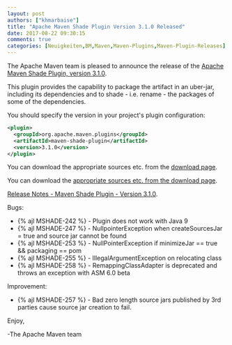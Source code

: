 ```yaml
---
layout: post
authors: ["khmarbaise"]
title: "Apache Maven Shade Plugin Version 3.1.0 Released"
date: 2017-08-22 09:30:15
comments: true
categories: [Neuigkeiten,BM,Maven,Maven-Plugins,Maven-Plugin-Releases]
---
```

The Apache Maven team is pleased to announce the release of the [Apache
Maven Shade Plugin, version 3.1.0](https://maven.apache.org/plugins/maven-shade-plugin/).

This plugin provides the capability to package the artifact in an uber-jar,
including its dependencies and to shade - i.e. rename - the packages of some of
the dependencies.

You should specify the version in your project's plugin configuration:

``` xml
<plugin>
  <groupId>org.apache.maven.plugins</groupId>
  <artifactId>maven-shade-plugin</artifactId>
  <version>3.1.0</version>
</plugin>
```

You can download the appropriate sources etc. from the [download page](https://maven.apache.org/plugins/maven-shade-plugin/download.cgi).


<!-- more -->

You can download the [appropriate sources etc. from the download page](https://maven.apache.org/plugins/maven-shade-plugin/download.cgi).
 
[Release Notes - Maven Shade Plugin - Version 3.1.0](https://issues.apache.org/jira/secure/ReleaseNote.jspa?projectId=12317921&version=12331395).

Bugs:

 * {% ajl MSHADE-242 %} - Plugin does not work with Java 9
 * {% ajl MSHADE-247 %} - NullpointerException when createSourcesJar = true and source jar cannot be found
 * {% ajl MSHADE-253 %} - NullPointerException if minimizeJar == true && packaging == pom
 * {% ajl MSHADE-255 %} - IllegalArgumentException on relocating class
 * {% ajl MSHADE-258 %} - RemappingClassAdapter is deprecated and throws an exception with ASM 6.0 beta

Improvement:

 * {% ajl MSHADE-257 %} - Bad zero length source jars published by 3rd parties cause source jar creation to fail.


Enjoy,

-The Apache Maven team

